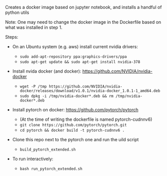 Creates a docker image based on jupyter notebook, and installs a handful of python utils 

Note: One may need to change the docker image in the Dockerfile based on what was installed in step 1.

Steps:
- On an Ubuntu system (e.g. aws) install current nvidia drivers:
  - `sudo add-apt-repository ppa:graphics-drivers/ppa`
  - `sudo apt-get update && sudo apt-get install nvidia-378`

- Install nvida docker (and docker): https://github.com/NVIDIA/nvidia-docker
  - `wget -P /tmp https://github.com/NVIDIA/nvidia-docker/releases/download/v1.0.1/nvidia-docker_1.0.1-1_amd64.deb`
  - `sudo dpkg -i /tmp/nvidia-docker*.deb && rm /tmp/nvidia-docker*.deb`

- Install pytorch on docker: https://github.com/pytorch/pytorch  
  - (At the time of writing the dockerfile is named pytorch-cudnnv6)
  - `git clone https://github.com/pytorch/pytorch.git`
  - `cd pytorch && docker build -t pytorch-cudnnv6 .`

- Clone this repo next to the pytorch one and run the uild script
  - `build_pytorch_extended.sh`

- To run interactively:  
  - `bash run_pytorch_extended.sh`
